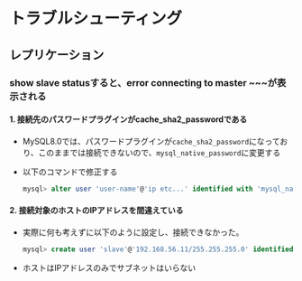 # トラブルシューティング
## レプリケーション
### show slave statusすると、error connecting to master ~~~が表示される
#### 1. 接続先のパスワードプラグインがcache_sha2_passwordである
- MySQL8.0では、パスワードプラグインが`cache_sha2_password`になっており、このままでは接続できないので、`mysql_native_password`に変更する
- 以下のコマンドで修正する

    ```sql
    mysql> alter user 'user-name'@'ip etc...' identified with 'mysql_native_password' by 'pass';
    ```

#### 2. 接続対象のホストのIPアドレスを間違えている
- 実際に何も考えずに以下のように設定し、接続できなかった。

    ```sql
    mysql> create user 'slave'@'192.168.56.11/255.255.255.0' identified by 'pass';
    ```

- ホストはIPアドレスのみでサブネットはいらない